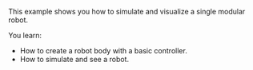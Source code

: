 This example shows you how to simulate and visualize a single modular robot.

You learn:
- How to create a robot body with a basic controller.
- How to simulate and see a robot.
